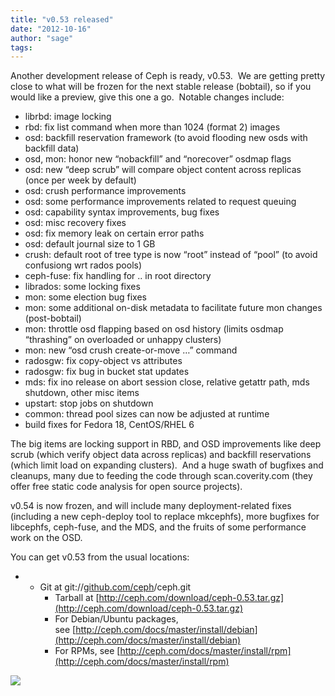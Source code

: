 ```yaml
---
title: "v0.53 released"
date: "2012-10-16"
author: "sage"
tags: 
---
```


Another development release of Ceph is ready, v0.53.  We are getting pretty close to what will be frozen for the next stable release (bobtail), so if you would like a preview, give this one a go.  Notable changes include:

- librbd: image locking
- rbd: fix list command when more than 1024 (format 2) images
- osd: backfill reservation framework (to avoid flooding new osds with backfill data)
- osd, mon: honor new “nobackfill” and “norecover” osdmap flags
- osd: new “deep scrub” will compare object content across replicas (once per week by default)
- osd: crush performance improvements
- osd: some performance improvements related to request queuing
- osd: capability syntax improvements, bug fixes
- osd: misc recovery fixes
- osd: fix memory leak on certain error paths
- osd: default journal size to 1 GB
- crush: default root of tree type is now “root” instead of “pool” (to avoid confusiong wrt rados pools)
- ceph-fuse: fix handling for .. in root directory
- librados: some locking fixes
- mon: some election bug fixes
- mon: some additional on-disk metadata to facilitate future mon changes (post-bobtail)
- mon: throttle osd flapping based on osd history (limits osdmap “thrashing” on overloaded or unhappy clusters)
- mon: new “osd crush create-or-move …” command
- radosgw: fix copy-object vs attributes
- radosgw: fix bug in bucket stat updates
- mds: fix ino release on abort session close, relative getattr path, mds shutdown, other misc items
- upstart: stop jobs on shutdown
- common: thread pool sizes can now be adjusted at runtime
- build fixes for Fedora 18, CentOS/RHEL 6

The big items are locking support in RBD, and OSD improvements like deep scrub (which verify object data across replicas) and backfill reservations (which limit load on expanding clusters).  And a huge swath of bugfixes and cleanups, many due to feeding the code through scan.coverity.com (they offer free static code analysis for open source projects).

v0.54 is now frozen, and will include many deployment-related fixes (including a new ceph-deploy tool to replace mkcephfs), more bugfixes for libcephfs, ceph-fuse, and the MDS, and the fruits of some performance work on the OSD.

You can get v0.53 from the usual locations:

- - Git at git://[github.com/ceph](http://github.com/ceph)/ceph.git
    - Tarball at [http://ceph.com/download/ceph-0.53.tar.gz](http://ceph.com/download/ceph-0.53.tar.gz)
    - For Debian/Ubuntu packages, see [http://ceph.com/docs/master/install/debian](http://ceph.com/docs/master/install/debian)
    - For RPMs, see [http://ceph.com/docs/master/install/rpm](http://ceph.com/docs/master/install/rpm)
    

![](http://track.hubspot.com/__ptq.gif?a=268973&k=14&bu=http://ceph.com&r=http://ceph.com/releases/v0-53-released/&bvt=rss&p=wordpress)
